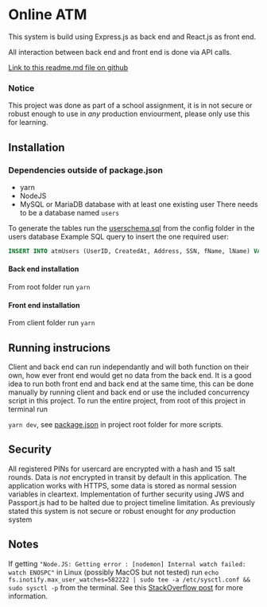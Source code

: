 # Online ATM

This system is build using Express.js as back end and React.js as front end.

All interaction between back end and front end is done via API calls.

[Link to this readme.md file on github](https://github.com/AndreasJacobsen/atm)

### Notice

This project was done as part of a school assignment, it is in not secure or robust enough to use in _any_ production enviourment, please only use this for learning.

## Installation

### Dependencies outside of package.json

- yarn
- NodeJS
- MySQL or MariaDB database with at least one existing user
  There needs to be a database named `users`

To generate the tables run the [userschema.sql](./config/userschema.sql)
from the config folder in the users database
Example SQL query to insert the one required user:

```SQL
INSERT INTO atmUsers (UserID, CreatedAt, Address, SSN, fName, lName) VALUES (0,"1991-03-25 10:11:12","Pilestredet 52", 110391387, "Anna", "Sethnes");
```

#### Back end installation

From root folder run `yarn`

#### Front end installation

From client folder run `yarn`

## Running instrucions

Client and back end can run independantly and will both function on their own, how ever front end would get no data from the back end. It is a good idea to run both front end and back end at the same time, this can be done manually by running client and back end or use the included concurrency script in this project. To run the entire project, from root of this project in terminal run

`yarn dev`, see [package.json](./package.json) in project root folder for more scripts.

## Security

All registered PINs for usercard are encrypted with a hash and 15 salt rounds. Data is _not_ encrypted in transit by default in this application. The application works with HTTPS, some data is stored as normal session variables in cleartext. Implementation of further security using JWS and Passport.js had to be halted due to project timeline limitation. As previously stated this system is not secure or robust enought for _any_ production system

## Notes

If getting `"Node.JS: Getting error : [nodemon] Internal watch failed: watch ENOSPC"` in Linux (possibly MacOS but not tested) run
`echo fs.inotify.max_user_watches=582222 | sudo tee -a /etc/sysctl.conf && sudo sysctl -p` from the terminal. See this [StackOverflow post](https://stackoverflow.com/questions/34662574/node-js-getting-error-nodemon-internal-watch-failed-watch-enospc) for more information.
